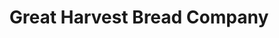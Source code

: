 ---
title: "Great Harvest Bread Company"
url: /trussville/great-harvest-bread-company/
shop: bakery
---